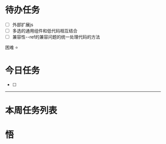 # 待办任务
- [ ] 外部扩展js
- [ ] 多选的通用组件和低代码相互结合
- [ ] 兼容性--ref的兼容问题的统一处理代码的方法

困难
⭐

# 今日任务
- [ ] 




------
# 本周任务列表



# 悟